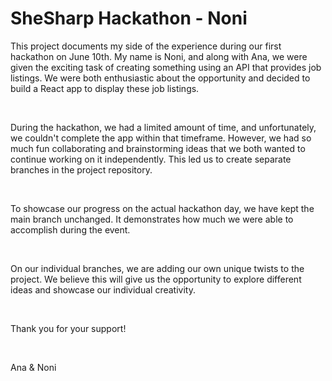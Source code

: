 # SheSharp Hackathon - Noni

This project documents my side of the experience during our first hackathon on June 10th. My name is Noni, and along with Ana, we were given the exciting task of creating something using an API that provides job listings. We were both enthusiastic about the opportunity and decided to build a React app to display these job listings.

<br>

During the hackathon, we had a limited amount of time, and unfortunately, we couldn't complete the app within that timeframe. However, we had so much fun collaborating and brainstorming ideas that we both wanted to continue working on it independently. This led us to create separate branches in the project repository.

<br>

To showcase our progress on the actual hackathon day, we have kept the main branch unchanged. It demonstrates how much we were able to accomplish during the event.

<br>

On our individual branches, we are adding our own unique twists to the project. We believe this will give us the opportunity to explore different ideas and showcase our individual creativity.

<br>

Thank you for your support!

<br>

Ana & Noni
